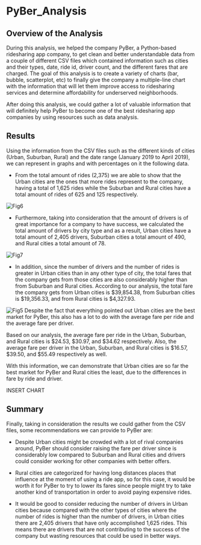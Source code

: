 # PyBer_Analysis

## Overview of the Analysis

During this analysis, we helped the company PyBer, a Python-based ridesharing app company, to get clean and better understandable data from a couple of different CSV files which contained information such as cities and their types, date, ride id, driver count, and the different fares that are charged. The goal of this analysis is to create a variety of charts (bar, bubble, scatterplot, etc) to finally give the company a multiple-line chart with the information that will let them improve access to ridesharing services and determine affordability for underserved neighborhoods.

After doing this analysis, we could gather a lot of valuable information that will definitely help PyBer to become one of the best ridesharing app companies by using resources such as data analysis.

## Results

Using the information from the CSV files such as the different kinds of cities (Urban, Suburban, Rural) and the date range (January 2019 to April 2019), we can represent in graphs and with percentages on it the following data.

- From the total amount of rides (2,375) we are able to show that the Urban cities are the ones that more rides represent to the company, having a total of 1,625 rides while the Suburban and Rural cities have a total amount of rides of 625 and 125 respectively. 

![Fig6](https://user-images.githubusercontent.com/113261292/200179448-05069368-551c-480e-a1c8-cf788c6b20bb.png)
- Furthermore, taking into consideration that the amount of drivers is of great importance for a company to have success, we calculated the total amount of drivers by city type and as a result, Urban cities have a total amount of 2,405 drivers, Suburban cities a total amount of 490, and Rural cities a total amount of 78.

![Fig7](https://user-images.githubusercontent.com/113261292/200179475-514db61d-f4f7-42bc-a309-d0cf036e747c.png)
- In addition, since the number of drivers and the number of rides is greater in Urban cities than in any other type of city, the total fares that the company gets from those cities are also considerably higher than from Suburban and Rural cities. According to our analysis, the total fare the company gets from Urban cities is $39,854.38, from Suburban cities is $19,356.33, and from Rural cities is $4,327.93. 

![Fig5](https://user-images.githubusercontent.com/113261292/200179478-bd14402d-1b10-4ec5-b1e1-62edebffc75f.png)
Despite the fact that everything pointed out Urban cities are the best market for PyBer, this also has a lot to do with the average fare per ride and the average fare per driver. 

Based on our analysis, the average fare per ride in the Urban, Suburban, and Rural cities is $24.53, $30.97, and $34.62 respectively. Also, the average fare per driver in the Urban, Suburban, and Rural cities is $16.57,  $39.50, and $55.49 respectively as well. 

With this information, we can demonstrate that Urban cities are so far the best market for PyBer and Rural cities the least, due to the differences in fare by ride and driver.  

INSERT CHART

## Summary

Finally, taking in consideration the results we could gather from the CSV files, some recommendations we can provide to PyBer are:

- Despite Urban cities might be crowded with a lot of rival companies around, PyBer should consider raising the fare per driver since is considerably low compared to Suburban and Rural cities and drivers could consider working for other companies with better offers.

- Rural cities are categorized for having long distances places that influence at the moment of using a ride app, so for this case, it would be worth it for PyBer to try to lower its fares since people might try to take another kind of transportation in order to avoid paying expensive rides.

- It would be good to consider reducing the number of drivers in Urban cities because compared with the other types of cities where the number of rides is higher than the number of drivers, in Urban cities there are 2,405 drivers that have only accomplished 1,625 rides. This means there are drivers that are not contributing to the success of the company but wasting resources that could be used in better ways. 
